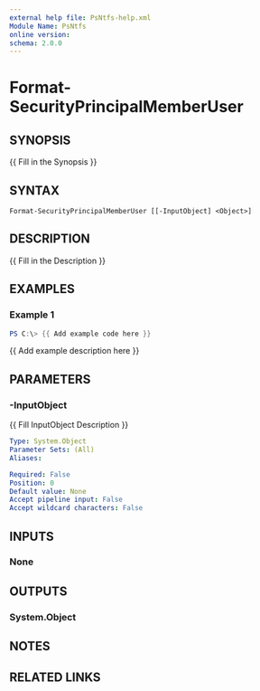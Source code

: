 ```yaml
---
external help file: PsNtfs-help.xml
Module Name: PsNtfs
online version:
schema: 2.0.0
---
```


# Format-SecurityPrincipalMemberUser

## SYNOPSIS
{{ Fill in the Synopsis }}

## SYNTAX

```
Format-SecurityPrincipalMemberUser [[-InputObject] <Object>]
```

## DESCRIPTION
{{ Fill in the Description }}

## EXAMPLES

### Example 1
```powershell
PS C:\> {{ Add example code here }}
```

{{ Add example description here }}

## PARAMETERS

### -InputObject
{{ Fill InputObject Description }}

```yaml
Type: System.Object
Parameter Sets: (All)
Aliases:

Required: False
Position: 0
Default value: None
Accept pipeline input: False
Accept wildcard characters: False
```

## INPUTS

### None

## OUTPUTS

### System.Object
## NOTES

## RELATED LINKS
